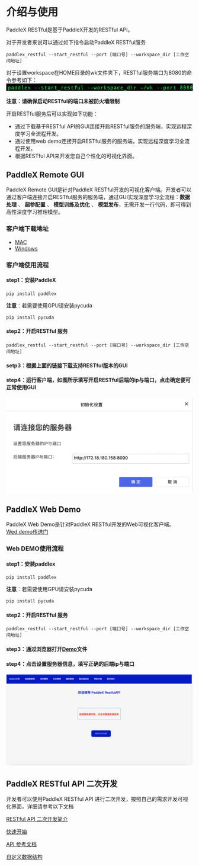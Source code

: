 # 介绍与使用
PaddleX RESTful是基于PaddleX开发的RESTful API。  

对于开发者来说可以通过如下指令启动PaddleX RESTful服务  

```
paddlex_restful --start_restful --port [端口号] --workspace_dir [工作空间地址]   
```
  
对于设置workspace在HOME目录的wk文件夹下，RESTful服务端口为8080的命令参考如下：
![](./img/start_restful.png)  

**注意：请确保启动RESTful的端口未被防火墙限制**

开启RESTful服务后可以实现如下功能：

- 通过下载基于RESTful API的GUI连接开启RESTful服务的服务端，实现远程深度学习全流程开发。
- 通过使用web demo连接开启RESTful服务的服务端，实现远程深度学习全流程开发。
- 根据RESTful API来开发您自己个性化的可视化界面。  



## PaddleX Remote GUI
PaddleX Remote GUI是针对PaddleX RESTful开发的可视化客户端。开发者可以通过客户端连接开启RESTful服务的服务端，通过GUI实现深度学习全流程：**数据处理** 、 **超参配置** 、 **模型训练及优化** 、 **模型发布**，无需开发一行代码，即可得到高性深度学习推理模型。  
### 客户端下载地址
- [MAC](https://bj.bcebos.com/paddlex/PaddleX_Remote_GUI/mac/PaddleX_Remote_GUI.zip)
- [Windows](https://bj.bcebos.com/paddlex/PaddleX_Remote_GUI/windows/PaddleX_Remote_GUI.zip)

### 客户端使用流程

#### step1：安装PaddleX  
```
pip install paddlex
```  
**注意**：若需要使用GPU请安装pycuda
```
pip install pycuda
```

#### step2：开启RESTful 服务
```
paddlex_restful --start_restful --port [端口号] --workspace_dir [工作空间地址]
```

#### setp3：根据上面的链接下载支持RESTful版本的GUI

#### step4：运行客户端，如图所示填写开启RESTful后端的ip与端口，点击确定便可正常使用GUI
![](./img/gui_use.png)


## PaddleX Web Demo
PaddleX Web Demo是针对PaddleX RESTful开发的Web可视化客户端。  
[Wed demo传送门](https://github.com/PaddlePaddle/PaddleX/blob/develop/paddlex_resful/restful/frontend_demo/paddlex_restful_demo.html)

### Web DEMO使用流程

#### step1：安装paddlex  
```
pip install paddlex
```  
**注意**：若需要使用GPU请安装pycuda
```
pip install pycuda
```

#### step2：开启RESTful 服务
```
paddlex_restful --start_restful --port [端口号] --workspace_dir [工作空间地址]
```

#### step3：通过浏览器打开[Demo](https://github.com/PaddlePaddle/PaddleX/blob/develop/paddlex_restful/restful/frontend_demo/paddlex_restful_demo.html)文件


#### step4：点击设置服务器信息，填写正确的后端ip与端口
![](./img/web_demo.png)

## PaddleX RESTful API 二次开发
开发者可以使用PaddleX RESTful API 进行二次开发，按照自己的需求开发可视化界面，详细请参考以下文档  

[RESTful API 二次开发简介](./restful.md)  

[快速开始](./quick_start.md)  

[API 参考文档](./restful_api.md)  

[自定义数据结构](./data_struct.md)
